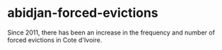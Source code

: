 # abidjan-forced-evictions
Since 2011, there has been an increase in the frequency and number of forced evictions in Cote d'Ivoire.
